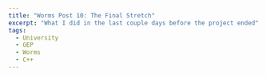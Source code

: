 ```yaml
---
title: "Worms Post 10: The Final Stretch"
excerpt: "What I did in the last couple days before the project ended"
tags: 
  - University
  - GEP
  - Worms
  - C++
---
```


